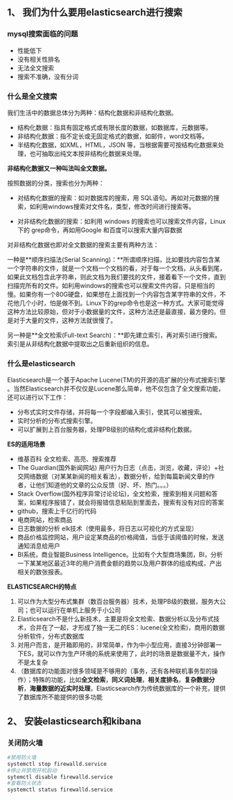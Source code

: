 ## 1、 我们为什么要用elasticsearch进行搜索

### mysql搜索面临的问题

- 性能低下
- 没有相关性排名
- 无法全文搜索
- 搜索不准确，没有分词



### 什么是全文搜索

我们生活中的数据总体分为两种：结构化数据和非结构化数据。

- 结构化数据：指具有固定格式或有限长度的数据，如数据库，元数据等。
- 非结构化数据：指不定长或无固定格式的数据，如邮件，word文档等。
- 半结构化数据，如XML，HTML，JSON 等，当根据需要可按结构化数据来处理，也可抽取出纯文本按非结构化数据来处理。

**非结构化数据又一种叫法叫全文数据。**

按照数据的分类，搜索也分为两种：

- 对结构化数据的搜索：如对数据库的搜索，用 SQL语句。再如对元数据的搜索，如利用windows搜索对文件名，类型，修改时间进行搜索等。 

- 对非结构化数据的搜索：如利用 windows 的搜索也可以搜索文件内容，Linux 下的 grep命令，再如用Google 和百度可以搜索大量内容数据

对非结构化数据也即对全文数据的搜索主要有两种方法：

一种是**顺序扫描法(Serial Scanning)：**所谓顺序扫描，比如要找内容包含某一个字符串的文件，就是一个文档一个文档的看，对于每一个文档，从头看到尾，如果此文档包含此字符串，则此文档为我们要找的文件，接着看下一个文件，直到扫描完所有的文件。如利用windows的搜索也可以搜索文件内容，只是相当的慢。如果你有一个80G硬盘，如果想在上面找到一个内容包含某字符串的文件，不花他几个小时，怕是做不到。Linux下的grep命令也是这一种方式。大家可能觉得这种方法比较原始，但对于小数据量的文件，这种方法还是最直接，最方便的。但是对于大量的文件，这种方法就很慢了。

另一种是**全文检索(Full-text Search)：**即先建立索引，再对索引进行搜索。索引是从非结构化数据中提取出之后重新组织的信息。

### 什么是elasticsearch

Elasticsearch是一个基于Apache Lucene(TM)的开源的高扩展的分布式搜索引擎 。当然Elasticsearch并不仅仅是Lucene那么简单，他不仅包含了全文搜索功能，还可以进行以下工作：

- 分布式实时文件存储，并将每一个字段都编入索引，使其可以被搜索。
- 实时分析的分布式搜索引擎。
- 可以扩展到上百台服务器，处理PB级别的结构化或非结构化数据。

**ES的适用场景**

- 维基百科 全文检索、高亮、搜索推荐
- The Guardian(国外新闻网站) 用户行为日志（点击，浏览，收藏，评论）+社交网络数据（对某某新闻的相关看法），数据分析，给到每篇新闻文章的作者，让他们知道他的文章的公众反馈（好、坏、热门。。。）
- Stack Overflow(国外程序异常讨论论坛)，全文检索，搜索到相关问题和答案，如果程序报错了，就会将报错信息粘贴到里面去，搜索有没有对应的答案
- github，搜索上千亿行的代码
- 电商网站，检索商品
- 日志数据的分析 elk技术（使用最多，将日志以可视化的方式呈现）
- 商品价格监控网站，用户设定某商品的价格阈值，当低于该阈值的时候，发送通知消息给用户
- BI系统，商业智能Business Intelligence。比如有个大型商场集团，BI，分析一下某某地区最近3年的用户消费金额的趋势以及用户群体的组成构成，产出相关的数张报表。



**ELASTICSEARCH的特点**

1. 可以作为大型分布式集群（数百台服务器）技术，处理PB级的数据，服务大公司；也可以运行在单机上服务于小公司
2. Elasticsearch不是什么新技术，主要是将全文检索、数据分析以及分布式技术，合并在了一起，才形成了独一无二的ES：lucene(全文检索)，商用的数据分析软件，分布式数据库
3. 对用户而言，是开箱即用的，非常简单，作为中小型应用，直接3分钟部署一下ES，就可以作为生产环境的系统来使用了，此时的场景是数据量不大，操作不是太复杂
4. （数据库的功能面对很多领域是不够用的（事务，还有各种联机事务型的操作）；特殊的功能，比如**全文检索**，**同义词处理**，**相关度排名**，**复杂数据分析**，**海量数据的近实时处理**，Elasticsearch作为传统数据库的一个补充，提供了数据库所不能提供的很多功能



## 2、 安装elasticsearch和kibana

### 关闭防火墙

```sh
#禁用防火墙
systemctl stop firewalld.service
#停止并禁用开机启动 
sytemctl disable firewalld.service
#查看防火状态
systemctl status firewalld.service
```

